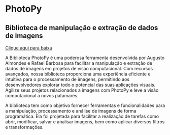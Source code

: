 # PhotoPy
## Biblioteca de manipulação e extração de dados de imagens

[Clique aqui para baixa](https://pypi.org/project/PhotoPy/)

A Biblioteca PhotoPy é uma poderosa ferramenta desenvolvida por Augusto Almondes e Rafael Barbosa para facilitar a manipulação e extração de dados de imagens em projetos de visão computacional. Com recursos avançados, nossa biblioteca proporciona uma experiência eficiente e intuitiva para o processamento de imagens, permitindo aos desenvolvedores explorar todo o potencial das suas aplicações visuais. Agilize seus projetos relacionados a imagens com PhotoPy e leve a visão computacional a novos patamares.

A biblioteca tem como objetivo fornecer ferramentas e funcionalidades para a manipulação, processamento e análise de imagens de forma programática. Ela foi projetada para facilitar a realização de tarefas como abrir, modificar, salvar e analisar imagens, bem como aplicar diversos filtros e transformações.
